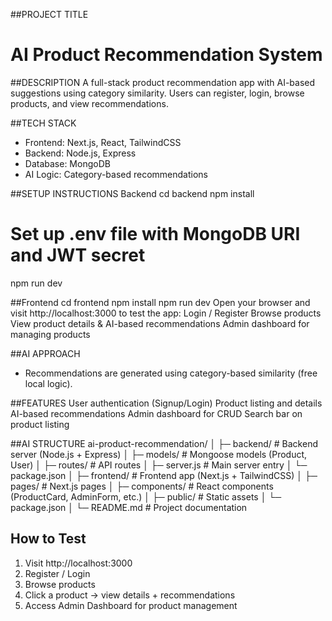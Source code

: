 ##PROJECT TITLE
# AI Product Recommendation System

##DESCRIPTION
A full-stack product recommendation app with AI-based suggestions using category similarity. Users can register, login, browse products, and view recommendations.

##TECH STACK
- Frontend: Next.js, React, TailwindCSS
- Backend: Node.js, Express
- Database: MongoDB
- AI Logic: Category-based recommendations

##SETUP INSTRUCTIONS
Backend
cd backend
npm install
# Set up .env file with MongoDB URI and JWT secret
npm run dev

##Frontend
cd frontend
npm install
npm run dev
Open your browser and visit http://localhost:3000
to test the app:
Login / Register
Browse products
View product details & AI-based recommendations
Admin dashboard for managing products

##AI APPROACH
- Recommendations are generated using category-based similarity (free local logic).

##FEATURES
User authentication (Signup/Login)
Product listing and details
AI-based recommendations
Admin dashboard for CRUD
Search bar on product listing

##AI STRUCTURE
ai-product-recommendation/
│
├─ backend/ # Backend server (Node.js + Express)
│ ├─ models/ # Mongoose models (Product, User)
│ ├─ routes/ # API routes
│ ├─ server.js # Main server entry
│ └─ package.json
│
├─ frontend/ # Frontend app (Next.js + TailwindCSS)
│ ├─ pages/ # Next.js pages
│ ├─ components/ # React components (ProductCard, AdminForm, etc.)
│ ├─ public/ # Static assets
│ └─ package.json
│
└─ README.md # Project documentation

## How to Test
1. Visit http://localhost:3000
2. Register / Login
3. Browse products
4. Click a product → view details + recommendations
5. Access Admin Dashboard for product management






